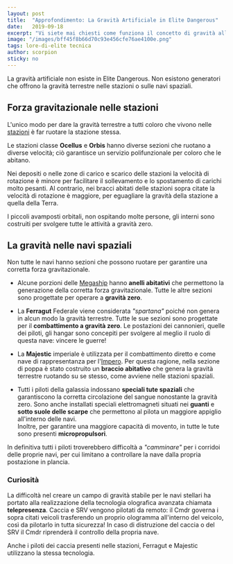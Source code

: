 ```yaml
---
layout: post
title:  "Approfondimento: La Gravità Artificiale in Elite Dangerous"
date:   2019-09-18
excerpt: "Vi siete mai chiesti come funziona il concetto di gravità all'interno di Elite Dangerous?"
image: "/images/bff45f8b66d70c93e456cfe76ae4100e.png"
tags: lore-di-elite tecnica
author: scorpion
sticky: no
---
```

La gravità artificiale non esiste in Elite Dangerous. Non esistono generatori che offrono la gravità terrestre nelle stazioni o sulle navi spaziali.

## Forza gravitazionale  nelle stazioni

L'unico modo per dare la gravità terrestre a tutti coloro che vivono nelle [stazioni](/blog/stazioni-elitedangerous/) è far ruotare la stazione stessa.

Le stazioni classe **Ocellus** e **Orbis** hanno diverse sezioni che ruotano a diverse velocità; ciò garantisce un servizio polifunzionale per coloro che le abitano.

Nei depositi o nelle zone di carico e scarico delle stazioni la velocità di rotazione è minore per facilitare il sollevamento e lo spostamento di carichi molto pesanti. Al contrario, nei bracci abitati delle stazioni sopra citate la velocità di rotazione è maggiore, per eguagliare la gravità della stazione a quella della Terra.

I piccoli avamposti orbitali, non ospitando molte persone, gli interni sono costruiti per svolgere tutte le attività a gravità zero.

## La gravità nelle navi spaziali

Non tutte le navi hanno sezioni che possono ruotare per garantire una corretta forza gravitazionale.

- Alcune porzioni delle [Megaship](/blog/megaship/) hanno **anelli abitativi** che permettono la generazione della corretta forza gravitazionale. Tutte le altre sezioni sono progettate per operare a **gravità zero**.

- La **Ferragut** Federale viene considerata *"spartana"* poiché non genera in alcun modo la gravità terrestre. Tutte le sue sezioni sono progettate per il **combattimento a gravità zero**. Le postazioni dei cannonieri, quelle dei piloti, gli hangar sono concepiti per svolgere al meglio il ruolo di questa nave: vincere le guerre!

- La **Majestic** imperiale è utilizzata per il combattimento diretto e come nave di rappresentanza per l'[Impero](/blog/impero/). Per questa ragione, nella sezione di poppa è stato costruito un **braccio abitativo** che genera la gravità terrestre ruotando su se stesso, come avviene nelle stazioni spaziali.

- Tutti i piloti della galassia indossano **speciali tute spaziali** che garantiscono la corretta circolazione del sangue nonostante la gravità zero. Sono anche installati speciali elettromagneti situati nei **guanti** e **sotto suole delle scarpe** che permettono al pilota un maggiore appiglio all'interno delle navi.<br>
Inoltre, per garantire una maggiore capacità di movento, in tutte le tute sono presenti **micropropulsori**.

In definitiva tutti i piloti troverebbero difficoltà a *"camminare"* per i corridoi delle proprie navi, per cui limitano a controllare la nave dalla propria postazione in plancia.

### Curiosità

La difficoltà nel creare un campo di gravità stabile per le navi stellari ha portato alla realizzazione della tecnologia olografica avanzata chiamata **telepresenza**. Caccia e SRV vengono pilotati da remoto: il Cmdr governa i sopra citati veicoli trasferendo un proprio ologramma all'interno del veicolo, così da pilotarlo in tutta sicurezza! In caso di distruzione del caccia o del SRV il Cmdr riprenderà il controllo della propria nave.

Anche i piloti dei caccia presenti nelle stazioni, Ferragut e Majestic utilizzano la stessa tecnologia.

